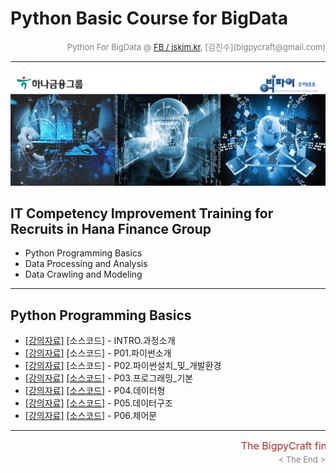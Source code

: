 
# Python Basic Course for BigData

<div align='right'><font size=2 color='gray'>Python For BigData @ <font color='blue'><a href='https://www.facebook.com/jskim.kr'>FB / jskim.kr</a></font>, [김진수](bigpycraft@gmail.com)</font></div>
<hr>

<img src="../images/img_front_readme.png">

## IT Competency Improvement Training for Recruits in Hana Finance Group
- Python Programming Basics
- Data Processing and Analysis
- Data Crawling and Modeling

<hr>

## Python Programming Basics

- [[강의자료]][pyt-00]  [소스코드]  - INTRO.과정소개             
- [[강의자료]][pyt-01]  [소스코드]  - P01.파이썬소개             
- [[강의자료]][pyt-02]  [소스코드]  - P02.파이썬설치_및_개발환경 
- [[강의자료]][pyt-03]  [[소스코드]][code-03]  - P03.프로그래밍_기본        
- [[강의자료]][pyt-04]  [[소스코드]][code-04]  - P04.데이터형               
- [[강의자료]][pyt-05]  [[소스코드]][code-05]  - P05.데이터구조             
- [[강의자료]][pyt-06]  [[소스코드]][code-06]  - P06.제어문                    

[pyt-00]: ./docu/INTRO_빅데이터를_위한_파이썬_과정소개.pdf  "Go Pyt-00"
[pyt-01]: ./docu/P01.파이썬소개.pdf                         "Go Pyt-01"
[pyt-02]: ./docu/P02.파이썬설치_및_개발환경.pdf             "Go Pyt-02"
[pyt-03]: ./docu/P03.프로그래밍_기본.pdf                    "Go Pyt-03"
[pyt-04]: ./docu/P04.데이터형.pdf                           "Go Pyt-04"
[pyt-05]: ./docu/P05.데이터구조.pdf                         "Go Pyt-05"
[pyt-06]: ./docu/P06.제어문.pdf                             "Go Pyt-06"
[pyt-07]: ./docu/P07.실습프로젝트.pdf                       "Go Pyt-07"
[pyt-08]: ./docu/P08.함수.pdf                               "Go Pyt-08"
[pyt-09]: ./docu/P09.클래스.pdf                             "Go Pyt-09"
[pyt-10]: ./docu/P10.모듈&패키지.pdf                        "Go Pyt-10"

[code-00]: #                                                "Go Code-00"
[code-01]: #                                                "Go Code-01"
[code-02]: #                                                "Go Code-02"
[code-03]: ./code/pb-03-intro.md                            "Go Code-03"
[code-04]: ./code/pb-04-datatype.md                         "Go Code-04"
[code-05]: ./code/pb-05-datastructure.md                    "Go Code-05"
[code-06]: ./code/pb-06-control_ver3.md                     "Go Code-06"
[code-07]: ./code/pb-07-practice_ver2.md                    "Go Code-07"
[code-08]: ./code/pb-08-function.md                         "Go Code-08"
[code-09]: ./code/pb-09-class_ver3.md                       "Go Code-09"
[code-10]: ./code/pb-10-module.md                           "Go Code-10"
[code-11]: ./code/pb-11-exceptions.md                       "Go Code-11"

<hr>
<marquee><font size=3 color='brown'>The BigpyCraft find the information to design valuable society with Technology & Craft.</font></marquee>
<div align='right'><font size=2 color='gray'> &lt; The End &gt; </font></div>
